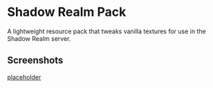 # Shadow Realm Pack

A lightweight resource pack that tweaks vanilla textures for use in the Shadow Realm server.

## Screenshots

[placeholder](https://media.discordapp.net/attachments/798613133622902854/809869644843581450/unknown.png?width=760&height=702)
